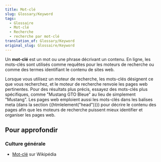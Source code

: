 ```yaml
---
title: Mot-clé
slug: Glossary/Keyword
tags:
  - Glossaire
  - Mot-clé
  - Recherche
  - recherche par mot-clé
translation_of: Glossary/Keyword
original_slug: Glossaire/Keyword
---
```


Un **mot-clé** est un mot ou une phrase décrivant un contenu. En ligne, les mots-clés sont utilisés comme requêtes pour les moteurs de recherche ou comme des termes identifiant le contenu de sites web.

Lorsque vous utilisez un moteur de recherche, les mots-clés désignent ce que vous recherchez, et le moteur de recherche renvoie les pages web pertinentes. Pour des résultats plus précis, essayez des mots-clés plus spécifiques, comme "Mustang GTO Bleue" au lieu de simplement "Mustang". Les pages web emploient aussi les mots-clés dans les balises meta (dans la section {{htmlelement("head")}}) pour décrire le contenu des pages afin que les moteurs de recherche puissent mieux identifier et organiser les pages web.

## Pour approfondir

### Culture générale

- [Mot-clé](https://fr.wikipedia.org/wiki/Mot_cl%C3%A9) sur Wikipédia
